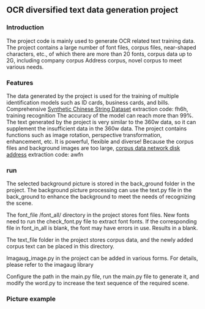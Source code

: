 ## OCR diversified text data generation project

### Introduction

The project code is mainly used to generate OCR related text training data. The project contains a large number of font files, corpus files, near-shaped characters, etc., of which there are more than 20 fonts, corpus data up to 2G, including company corpus Address corpus, novel corpus to meet various needs.

### Features

The data generated by the project is used for the training of multiple identification models such as ID cards, business cards, and bills. Comprehensive [Synthetic Chinese String Dataset](https://pan.baidu.com/s/1xsuoTC711yD4s7Sp15Az0Q) extraction code: fh6h, training recognition The accuracy of the model can reach more than 99%. The text generated by the project is very similar to the 360w data, so it can supplement the insufficient data in the 360w data. The project contains functions such as image rotation, perspective transformation, enhancement, etc. It is powerful, flexible and diverse! Because the corpus files and background images are too large, [corpus data network disk address](https://pan.baidu.com/s/1UE1-1LtF63satb9-ORT6Kw) extraction code: awfn


### run

The selected background picture is stored in the back_ground folder in the project. The background picture processing can use the text.py file in the back_ground to enhance the background to meet the needs of recognizing the scene.

The font_file /font_all/ directory in the project stores font files. New fonts need to run the check_font.py file to extract font fonts. If the corresponding file in font_in_all is blank, the font may have errors in use. Results in a blank.

The text_file folder in the project stores corpus data, and the newly added corpus text can be placed in this directory.

Imagaug_image.py in the project can be added in various forms. For details, please refer to the imagaug library

Configure the path in the main.py file, run the main.py file to generate it, and modify the word.py to increase the text sequence of the required scene.


### Picture example





